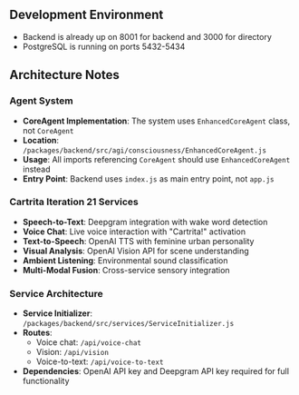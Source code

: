 ## Development Environment

- Backend is already up on 8001 for backend and 3000 for directory
- PostgreSQL is running on ports 5432-5434

## Architecture Notes

### Agent System

- **CoreAgent Implementation**: The system uses `EnhancedCoreAgent` class, not `CoreAgent`
- **Location**: `/packages/backend/src/agi/consciousness/EnhancedCoreAgent.js`
- **Usage**: All imports referencing `CoreAgent` should use `EnhancedCoreAgent` instead
- **Entry Point**: Backend uses `index.js` as main entry point, not `app.js`

### Cartrita Iteration 21 Services

- **Speech-to-Text**: Deepgram integration with wake word detection
- **Voice Chat**: Live voice interaction with "Cartrita!" activation
- **Text-to-Speech**: OpenAI TTS with feminine urban personality
- **Visual Analysis**: OpenAI Vision API for scene understanding
- **Ambient Listening**: Environmental sound classification
- **Multi-Modal Fusion**: Cross-service sensory integration

### Service Architecture

- **Service Initializer**: `/packages/backend/src/services/ServiceInitializer.js`
- **Routes**:
  - Voice chat: `/api/voice-chat`
  - Vision: `/api/vision`
  - Voice-to-text: `/api/voice-to-text`
- **Dependencies**: OpenAI API key and Deepgram API key required for full functionality
